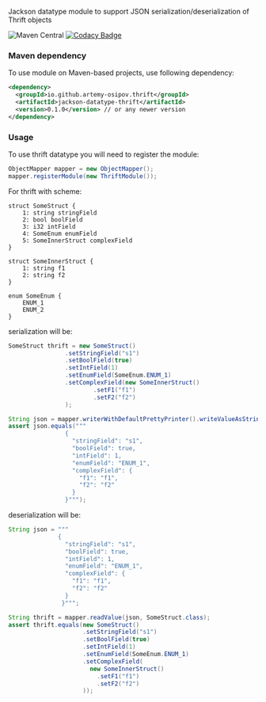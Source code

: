 Jackson datatype module to support JSON serialization/deserialization of Thrift objects

![Maven Central](https://img.shields.io/maven-central/v/io.github.artemy-osipov.thrift/jackson-datatype-thrift)
[![Codacy Badge](https://api.codacy.com/project/badge/Grade/b6fc3f219d9e41cc8efd4daa7ba329ee)](https://www.codacy.com/manual/osipov.artemy/jackson-datatype-thrift?utm_source=github.com&amp;utm_medium=referral&amp;utm_content=artemy-osipov/jackson-datatype-thrift&amp;utm_campaign=Badge_Grade)

### Maven dependency

To use module on Maven-based projects, use following dependency:

```xml
<dependency>
  <groupId>io.github.artemy-osipov.thrift</groupId>
  <artifactId>jackson-datatype-thrift</artifactId>
  <version>0.1.0</version> // or any newer version
</dependency>   
```

### Usage

To use thrift datatype you will need to register the module:

```java
ObjectMapper mapper = new ObjectMapper();
mapper.registerModule(new ThriftModule());
```

For thrift with scheme:

```thrift
struct SomeStruct {
    1: string stringField
    2: bool boolField
    3: i32 intField
    4: SomeEnum enumField
    5: SomeInnerStruct complexField
}

struct SomeInnerStruct {
    1: string f1
    2: string f2
}

enum SomeEnum {
    ENUM_1
    ENUM_2
}
```

serialization will be:

```java
SomeStruct thrift = new SomeStruct()
                .setStringField("s1")
                .setBoolField(true)
                .setIntField(1)
                .setEnumField(SomeEnum.ENUM_1)
                .setComplexField(new SomeInnerStruct()
                        .setF1("f1")
                        .setF2("f2")
                );

String json = mapper.writerWithDefaultPrettyPrinter().writeValueAsString(thrift);
assert json.equals("""
                {
                  "stringField": "s1",
                  "boolField": true,
                  "intField": 1,
                  "enumField": "ENUM_1",
                  "complexField": {
                    "f1": "f1",
                    "f2": "f2"
                  }
                }""");
```

deserialization will be:

```java
String json = """
              {
                "stringField": "s1",
                "boolField": true,
                "intField": 1,
                "enumField": "ENUM_1",
                "complexField": {
                  "f1": "f1",
                  "f2": "f2"
                }
               }""";

String thrift = mapper.readValue(json, SomeStruct.class);
assert thrift.equals(new SomeStruct()
                     .setStringField("s1")
                     .setBoolField(true)
                     .setIntField(1)
                     .setEnumField(SomeEnum.ENUM_1)
                     .setComplexField(
                       new SomeInnerStruct()
                         .setF1("f1")
                         .setF2("f2")
                     ));
```